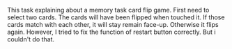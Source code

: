 This task explaining about a memory task card flip game. 
First need to select two cards. 
The cards will have been flipped when touched it.
If those cards match with each other, it will stay remain face-up.
Otherwise it flips again.
However, I tried to fix the function of restart button correctly. But i couldn't do that.
